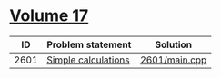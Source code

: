 # [Volume 17](http://poj.org/problemlist?volume=17)


| ID   | Problem statement                                     | Solution                       |
|------|-------------------------------------------------------|--------------------------------|
| 2601 | [Simple calculations](http://poj.org/problem?id=2601) | [2601/main.cpp](2601/main.cpp) |

